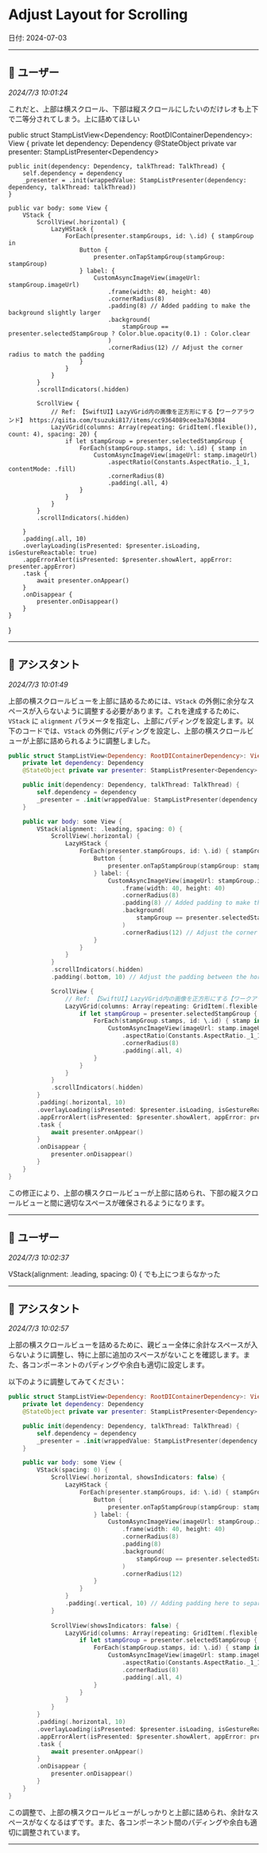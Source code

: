 # Adjust Layout for Scrolling

日付: 2024-07-03

---

## 👤 ユーザー
*2024/7/3 10:01:24*

これだと、上部は横スクロール、下部は縦スクロールにしたいのだけレオも上下で二等分されてしまう。上に詰めてほしい

public struct StampListView&lt;Dependency: RootDIContainerDependency&gt;: View {
    private let dependency: Dependency
    @StateObject private var presenter: StampListPresenter&lt;Dependency&gt;

    public init(dependency: Dependency, talkThread: TalkThread) {
        self.dependency = dependency
        _presenter = .init(wrappedValue: StampListPresenter(dependency: dependency, talkThread: talkThread))
    }

    public var body: some View {
        VStack {
            ScrollView(.horizontal) {
                LazyHStack {
                    ForEach(presenter.stampGroups, id: \.id) { stampGroup in
                        Button {
                            presenter.onTapStampGroup(stampGroup: stampGroup)
                        } label: {
                            CustomAsyncImageView(imageUrl: stampGroup.imageUrl)
                                .frame(width: 40, height: 40)
                                .cornerRadius(8)
                                .padding(8) // Added padding to make the background slightly larger
                                .background(
                                    stampGroup == presenter.selectedStampGroup ? Color.blue.opacity(0.1) : Color.clear
                                )
                                .cornerRadius(12) // Adjust the corner radius to match the padding
                        }
                    }
                }
            }
            .scrollIndicators(.hidden)
            
            ScrollView {
                // Ref: 【SwiftUI】LazyVGrid内の画像を正方形にする【ワークアラウンド】 https://qiita.com/tsuzuki817/items/cc9364089cee3a763084
                LazyVGrid(columns: Array(repeating: GridItem(.flexible()), count: 4), spacing: 20) {
                    if let stampGroup = presenter.selectedStampGroup {
                        ForEach(stampGroup.stamps, id: \.id) { stamp in
                            CustomAsyncImageView(imageUrl: stamp.imageUrl)
                                .aspectRatio(Constants.AspectRatio._1_1, contentMode: .fill)
                                .cornerRadius(8)
                                .padding(.all, 4)
                        }
                    }
                }
            }
            .scrollIndicators(.hidden)

        }
        .padding(.all, 10)
        .overlayLoading(isPresented: $presenter.isLoading, isGestureReactable: true)
        .appErrorAlert(isPresented: $presenter.showAlert, appError: presenter.appError)
        .task {
            await presenter.onAppear()
        }
        .onDisappear {
            presenter.onDisappear()
        }
    }
}

---

## 🤖 アシスタント
*2024/7/3 10:01:49*

上部の横スクロールビューを上部に詰めるためには、`VStack` の外側に余分なスペースが入らないように調整する必要があります。これを達成するために、`VStack` に `alignment` パラメータを指定し、上部にパディングを設定します。以下のコードでは、`VStack` の外側にパディングを設定し、上部の横スクロールビューが上部に詰められるように調整しました。

```swift
public struct StampListView<Dependency: RootDIContainerDependency>: View {
    private let dependency: Dependency
    @StateObject private var presenter: StampListPresenter<Dependency>

    public init(dependency: Dependency, talkThread: TalkThread) {
        self.dependency = dependency
        _presenter = .init(wrappedValue: StampListPresenter(dependency: dependency, talkThread: talkThread))
    }

    public var body: some View {
        VStack(alignment: .leading, spacing: 0) {
            ScrollView(.horizontal) {
                LazyHStack {
                    ForEach(presenter.stampGroups, id: \.id) { stampGroup in
                        Button {
                            presenter.onTapStampGroup(stampGroup: stampGroup)
                        } label: {
                            CustomAsyncImageView(imageUrl: stampGroup.imageUrl)
                                .frame(width: 40, height: 40)
                                .cornerRadius(8)
                                .padding(8) // Added padding to make the background slightly larger
                                .background(
                                    stampGroup == presenter.selectedStampGroup ? Color.blue.opacity(0.1) : Color.clear
                                )
                                .cornerRadius(12) // Adjust the corner radius to match the padding
                        }
                    }
                }
            }
            .scrollIndicators(.hidden)
            .padding(.bottom, 10) // Adjust the padding between the horizontal scroll view and the vertical scroll view

            ScrollView {
                // Ref: 【SwiftUI】LazyVGrid内の画像を正方形にする【ワークアラウンド】 https://qiita.com/tsuzuki817/items/cc9364089cee3a763084
                LazyVGrid(columns: Array(repeating: GridItem(.flexible()), count: 4), spacing: 20) {
                    if let stampGroup = presenter.selectedStampGroup {
                        ForEach(stampGroup.stamps, id: \.id) { stamp in
                            CustomAsyncImageView(imageUrl: stamp.imageUrl)
                                .aspectRatio(Constants.AspectRatio._1_1, contentMode: .fill)
                                .cornerRadius(8)
                                .padding(.all, 4)
                        }
                    }
                }
            }
            .scrollIndicators(.hidden)
        }
        .padding(.horizontal, 10)
        .overlayLoading(isPresented: $presenter.isLoading, isGestureReactable: true)
        .appErrorAlert(isPresented: $presenter.showAlert, appError: presenter.appError)
        .task {
            await presenter.onAppear()
        }
        .onDisappear {
            presenter.onDisappear()
        }
    }
}
```

この修正により、上部の横スクロールビューが上部に詰められ、下部の縦スクロールビューと間に適切なスペースが確保されるようになります。

---

## 👤 ユーザー
*2024/7/3 10:02:37*

VStack(alignment: .leading, spacing: 0) { でも上につまらなかった

---

## 🤖 アシスタント
*2024/7/3 10:02:57*

上部の横スクロールビューを詰めるために、親ビュー全体に余計なスペースが入らないように調整し、特に上部に追加のスペースがないことを確認します。また、各コンポーネントのパディングや余白も適切に設定します。

以下のように調整してみてください：

```swift
public struct StampListView<Dependency: RootDIContainerDependency>: View {
    private let dependency: Dependency
    @StateObject private var presenter: StampListPresenter<Dependency>

    public init(dependency: Dependency, talkThread: TalkThread) {
        self.dependency = dependency
        _presenter = .init(wrappedValue: StampListPresenter(dependency: dependency, talkThread: talkThread))
    }

    public var body: some View {
        VStack(spacing: 0) {
            ScrollView(.horizontal, showsIndicators: false) {
                LazyHStack {
                    ForEach(presenter.stampGroups, id: \.id) { stampGroup in
                        Button {
                            presenter.onTapStampGroup(stampGroup: stampGroup)
                        } label: {
                            CustomAsyncImageView(imageUrl: stampGroup.imageUrl)
                                .frame(width: 40, height: 40)
                                .cornerRadius(8)
                                .padding(8)
                                .background(
                                    stampGroup == presenter.selectedStampGroup ? Color.blue.opacity(0.1) : Color.clear
                                )
                                .cornerRadius(12)
                        }
                    }
                }
                .padding(.vertical, 10) // Adding padding here to separate it from the top
            }
            
            ScrollView(showsIndicators: false) {
                LazyVGrid(columns: Array(repeating: GridItem(.flexible()), count: 4), spacing: 20) {
                    if let stampGroup = presenter.selectedStampGroup {
                        ForEach(stampGroup.stamps, id: \.id) { stamp in
                            CustomAsyncImageView(imageUrl: stamp.imageUrl)
                                .aspectRatio(Constants.AspectRatio._1_1, contentMode: .fill)
                                .cornerRadius(8)
                                .padding(.all, 4)
                        }
                    }
                }
            }
        }
        .padding(.horizontal, 10)
        .overlayLoading(isPresented: $presenter.isLoading, isGestureReactable: true)
        .appErrorAlert(isPresented: $presenter.showAlert, appError: presenter.appError)
        .task {
            await presenter.onAppear()
        }
        .onDisappear {
            presenter.onDisappear()
        }
    }
}
```

この調整で、上部の横スクロールビューがしっかりと上部に詰められ、余計なスペースがなくなるはずです。また、各コンポーネント間のパディングや余白も適切に調整されています。

---
